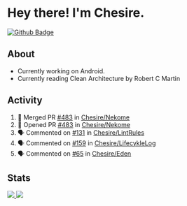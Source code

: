 # Hey there! I'm Chesire.

[![Github Badge](https://img.shields.io/badge/-Github-000?style=flat-square&logo=Github&logoColor=white&link=https://github.com/chesire)](https://github.com/chesire)

## About

<!-- Uses https://github.com/Chesire/natemoo-re -->
* Currently working on Android.
* Currently reading Clean Architecture by Robert C Martin
<!--
* Currently listening to: 
<a href="https://natemoo-re-iirbxe7wf.vercel.app/now-playing?open">
    <img src="https://natemoo-re-iirbxe7wf.vercel.app/now-playing" width="256" height="64" alt="Now Playing">
</a>  
-->

## Activity

<!-- Uses https://github.com/jamesgeorge007/github-activity-readme -->
<!--START_SECTION:activity-->
1. 🎉 Merged PR [#483](https://github.com/Chesire/Nekome/pull/483) in [Chesire/Nekome](https://github.com/Chesire/Nekome)
2. 💪 Opened PR [#483](https://github.com/Chesire/Nekome/pull/483) in [Chesire/Nekome](https://github.com/Chesire/Nekome)
3. 🗣 Commented on [#131](https://github.com/Chesire/LintRules/issues/131) in [Chesire/LintRules](https://github.com/Chesire/LintRules)
4. 🗣 Commented on [#159](https://github.com/Chesire/LifecykleLog/issues/159) in [Chesire/LifecykleLog](https://github.com/Chesire/LifecykleLog)
5. 🗣 Commented on [#65](https://github.com/Chesire/Eden/issues/65) in [Chesire/Eden](https://github.com/Chesire/Eden)
<!--END_SECTION:activity-->

## Stats

<a href="https://github-readme-stats.vercel.app/api/top-langs/?username=chesire&theme=tokyonight">
    <img src="https://github-readme-stats.vercel.app/api/top-langs/?username=chesire&layout=compact&theme=tokyonight" >
</a>
<a href="https://github-readme-stats.vercel.app/api?username=chesire&show_icons=true&theme=tokyonight">
    <img src="https://github-readme-stats.vercel.app/api?username=chesire&show_icons=true&theme=tokyonight" >
</a>  
